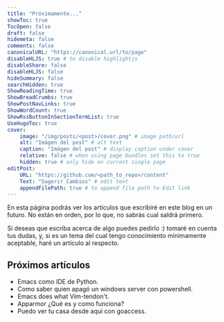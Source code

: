 ```yaml
---
title: "Próximamente..."
showToc: true
TocOpen: false
draft: false
hidemeta: false
comments: false
canonicalURL: "https://canonical.url/to/page"
disableHLJS: true # to disable highlightjs
disableShare: false
disableHLJS: false
hideSummary: false
searchHidden: true
ShowReadingTime: true
ShowBreadCrumbs: true
ShowPostNavLinks: true
ShowWordCount: true
ShowRssButtonInSectionTermList: true
UseHugoToc: true
cover:
    image: "/img/posts/<post>/cover.png" # image path/url
    alt: "Imágen del post" # alt text
    caption: "Imágen del post" # display caption under cover
    relative: false # when using page bundles set this to true
    hidden: true # only hide on current single page
editPost:
    URL: "https://github.com/<path_to_repo>/content"
    Text: "Sugerir Cambios" # edit text
    appendFilePath: true # to append file path to Edit link
---
```


En esta página podrás ver los artículos que escribiré en este blog en un futuro. No están en orden, por lo que, no sabrás cual saldrá primero.

Si deseas que escriba acerca de algo puedes pedirlo :) tomaré en cuenta tus dudas, y, si es un tema del cual tengo conocimiento mínimamente aceptable, haré un artículo al respecto.

## Próximos artículos

- Emacs como IDE de Python.
- Como saber quien apagó un windows server con powershell.
- Emacs does what Vim-tendon't.
- Apparmor ¿Qué es y como funciona?
- Puedo ver tu casa desde aquí con goaccess.
